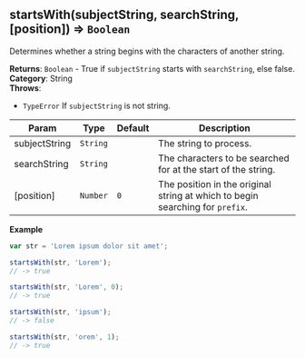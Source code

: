<a name="startsWith"></a>

## startsWith(subjectString, searchString, [position]) ⇒ <code>Boolean</code>
Determines whether a string begins with the characters of another string.

**Returns**: <code>Boolean</code> - True if `subjectString` starts with `searchString`, else false.  
**Category**: String  
**Throws**:

- <code>TypeError</code> If `subjectString` is not string.


| Param | Type | Default | Description |
| --- | --- | --- | --- |
| subjectString | <code>String</code> |  | The string to process. |
| searchString | <code>String</code> |  | The characters to be searched for at the start of the string. |
| [position] | <code>Number</code> | <code>0</code> | The position in the original string at which to begin searching for `prefix`. |

**Example**  
```js
var str = 'Lorem ipsum dolor sit amet';

startsWith(str, 'Lorem');
// -> true

startsWith(str, 'Lorem', 0);
// -> true

startsWith(str, 'ipsum');
// -> false

startsWith(str, 'orem', 1);
// -> true
```
